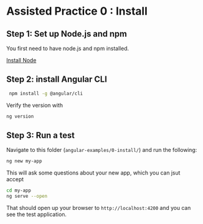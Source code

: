 # Assisted Practice 0 : Install 



## Step 1: Set up Node.js and npm

You first need to have node.js and npm installed.

[Install Node](https://nodejs.org/en/download/)

## Step 2: install Angular CLI


```bash
 npm install -g @angular/cli
```

Verify the version with


```bash
ng version
```


## Step 3: Run a test

Navigate to this folder (`angular-examples/0-install/`) and run the following:


```bash
ng new my-app 
```

This will ask some questions about your new app, which you can jsut accept

```bash
cd my-app
ng serve --open
```

That should open up your browser to `http://localhost:4200` and you can see the test application. 



